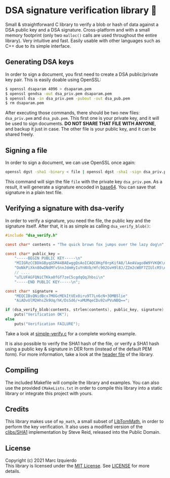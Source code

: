 # DSA signature verification library :closed_lock_with_key:

Small & straightforward C library to verify a blob or hash of data against a DSA public key and a DSA signature. Cross-platform and with a small memory footprint (only two `malloc()` calls are used throughout the entire library). Very intuitive and fast. Easily usable with other languages such as C++ due to its simple interface.


## Generating DSA keys
In order to sign a document, you first need to create a DSA public/private key pair. This is easily doable using OpenSSL:
```sh
$ openssl dsaparam 4096 > dsaparam.pem
$ openssl gendsa -out dsa_priv.pem dsaparam.pem
$ openssl dsa -in dsa_priv.pem -pubout -out dsa_pub.pem
$ rm dsaparam.pem
```

After executing those commands, there should be two new files: `dsa_priv.pem` and `dsa_pub.pem`. This first one is your private key, and it will be used to sign documents. **DO NOT SHARE THAT FILE WITH ANYONE**, and backup it just in case. The other file is your public key, and it can be shared freely.


## Signing a file
In order to sign a document, we can use OpenSSL once again:
```sh
openssl dgst -sha1 -binary < file | openssl dgst -sha1 -sign dsa_priv.pem | openssl enc -base64
```

This command will sign the file `file` with the private key `dsa_priv.pem`. As a result, it will generate a signature encoded in [base64](https://en.wikipedia.org/wiki/Base64). You can save that signature in a plain text file.


## Verifying a signature with dsa-verify
In order to verify a signature, you need the file, the public key and the signature itself. After that, it is as simple as calling `dsa_verify_blob()`:

```c
#include "dsa_verify.h"

const char* contents = "The quick brown fox jumps over the lazy dog\n";

const char* public_key = 
    "-----BEGIN PUBLIC KEY-----\n"
    "MIIGRzCCBDkGByqGSM44BAEwggQsAoICAQC8Kgf0rpKifA8/lAeAVago8W9YVKQK\n"
    "OoNkPiXkn80wDNdMfvSnnJdmHyIuYnNVb/Hfc902GvH9l8J/ZZm2cW8F7ZIUlcR5\n"
    // ....
    "uTLUFAGFQNiCTKka0fGf7zeC5cgdqQqJhbsi\n"
    "-----END PUBLIC KEY-----\n";

const char* signature =
    "MEQCIBsQNidBcx7MOGcMEkItVEx0iru9T7Ln6cN+3OMB5lie"
    "AiADvUlM2HhsZk9Uq/hK/DsSd6/+aMUMqeCDu92vPVuNBQ==";

if (dsa_verify_blob(contents, strlen(contents), public_key, signature) == DSA_VERIFICATION_OK)
    puts("Verification OK");
else
    puts("Verification FAILURE");
```

Take a look at [simple-verify.c](examples/simple-verify.c) for a complete working example.

It is also possible to verify the SHA1 hash of the file, or verify a SHA1 hash using a public key & signature in DER form (instead of the default PEM form). For more information, take a look at the [header file](include/dsa-verify.h) of the library.


## Compiling
The included Makefile will compile the library and examples. You can also use the provided `CMakeLists.txt` in order to compile this library into a static library or integrate this project with yours.


## Credits
This library makes use of `mp_math`, a small subset of [LibTomMath](https://github.com/libtom/libtommath), in order to perform the key verification. It also uses a modified version of the [clibs/SHA1](https://github.com/clibs/sha1) implementation by Steve Reid, released into the Public Domain.

## License
Copyright (c) 2021 Marc Izquierdo  
This library is licensed under the [MIT License](https://choosealicense.com/licenses/mit/). See
[LICENSE](https://github.com/marcizhu/dsa-verify/blob/master/LICENSE) for more details.
